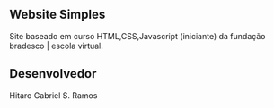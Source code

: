 ## Website Simples 

Site baseado em curso HTML,CSS,Javascript (iniciante) da fundação bradesco | escola virtual.

## Desenvolvedor

Hitaro Gabriel S. Ramos
